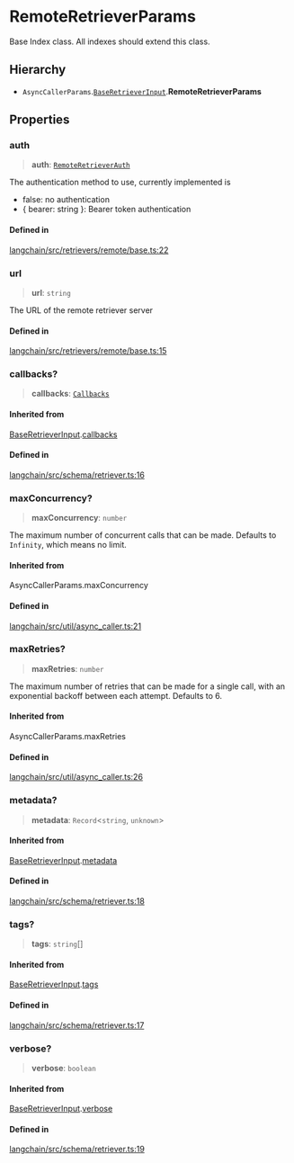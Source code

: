 RemoteRetrieverParams
=====================

Base Index class. All indexes should extend this class.

Hierarchy[](#hierarchy "Direct link to Hierarchy")
---------------------------------------------------

*   `AsyncCallerParams`.[`BaseRetrieverInput`](/docs/api/schema_retriever/interfaces/BaseRetrieverInput).**RemoteRetrieverParams**

Properties[](#properties "Direct link to Properties")
------------------------------------------------------

### auth[](#auth "Direct link to auth")

> **auth**: [`RemoteRetrieverAuth`](/docs/api/retrievers_remote/types/RemoteRetrieverAuth)

The authentication method to use, currently implemented is

*   false: no authentication
*   { bearer: string }: Bearer token authentication

#### Defined in[](#defined-in "Direct link to Defined in")

[langchain/src/retrievers/remote/base.ts:22](https://github.com/hwchase17/langchainjs/blob/1c1274d/langchain/src/retrievers/remote/base.ts#L22)

### url[](#url "Direct link to url")

> **url**: `string`

The URL of the remote retriever server

#### Defined in[](#defined-in-1 "Direct link to Defined in")

[langchain/src/retrievers/remote/base.ts:15](https://github.com/hwchase17/langchainjs/blob/1c1274d/langchain/src/retrievers/remote/base.ts#L15)

### callbacks?[](#callbacks "Direct link to callbacks?")

> **callbacks**: [`Callbacks`](/docs/api/callbacks/types/Callbacks)

#### Inherited from[](#inherited-from "Direct link to Inherited from")

[BaseRetrieverInput](/docs/api/schema_retriever/interfaces/BaseRetrieverInput).[callbacks](/docs/api/schema_retriever/interfaces/BaseRetrieverInput#callbacks)

#### Defined in[](#defined-in-2 "Direct link to Defined in")

[langchain/src/schema/retriever.ts:16](https://github.com/hwchase17/langchainjs/blob/1c1274d/langchain/src/schema/retriever.ts#L16)

### maxConcurrency?[](#maxconcurrency "Direct link to maxConcurrency?")

> **maxConcurrency**: `number`

The maximum number of concurrent calls that can be made. Defaults to `Infinity`, which means no limit.

#### Inherited from[](#inherited-from-1 "Direct link to Inherited from")

AsyncCallerParams.maxConcurrency

#### Defined in[](#defined-in-3 "Direct link to Defined in")

[langchain/src/util/async\_caller.ts:21](https://github.com/hwchase17/langchainjs/blob/1c1274d/langchain/src/util/async_caller.ts#L21)

### maxRetries?[](#maxretries "Direct link to maxRetries?")

> **maxRetries**: `number`

The maximum number of retries that can be made for a single call, with an exponential backoff between each attempt. Defaults to 6.

#### Inherited from[](#inherited-from-2 "Direct link to Inherited from")

AsyncCallerParams.maxRetries

#### Defined in[](#defined-in-4 "Direct link to Defined in")

[langchain/src/util/async\_caller.ts:26](https://github.com/hwchase17/langchainjs/blob/1c1274d/langchain/src/util/async_caller.ts#L26)

### metadata?[](#metadata "Direct link to metadata?")

> **metadata**: `Record`<`string`, `unknown`\>

#### Inherited from[](#inherited-from-3 "Direct link to Inherited from")

[BaseRetrieverInput](/docs/api/schema_retriever/interfaces/BaseRetrieverInput).[metadata](/docs/api/schema_retriever/interfaces/BaseRetrieverInput#metadata)

#### Defined in[](#defined-in-5 "Direct link to Defined in")

[langchain/src/schema/retriever.ts:18](https://github.com/hwchase17/langchainjs/blob/1c1274d/langchain/src/schema/retriever.ts#L18)

### tags?[](#tags "Direct link to tags?")

> **tags**: `string`\[\]

#### Inherited from[](#inherited-from-4 "Direct link to Inherited from")

[BaseRetrieverInput](/docs/api/schema_retriever/interfaces/BaseRetrieverInput).[tags](/docs/api/schema_retriever/interfaces/BaseRetrieverInput#tags)

#### Defined in[](#defined-in-6 "Direct link to Defined in")

[langchain/src/schema/retriever.ts:17](https://github.com/hwchase17/langchainjs/blob/1c1274d/langchain/src/schema/retriever.ts#L17)

### verbose?[](#verbose "Direct link to verbose?")

> **verbose**: `boolean`

#### Inherited from[](#inherited-from-5 "Direct link to Inherited from")

[BaseRetrieverInput](/docs/api/schema_retriever/interfaces/BaseRetrieverInput).[verbose](/docs/api/schema_retriever/interfaces/BaseRetrieverInput#verbose)

#### Defined in[](#defined-in-7 "Direct link to Defined in")

[langchain/src/schema/retriever.ts:19](https://github.com/hwchase17/langchainjs/blob/1c1274d/langchain/src/schema/retriever.ts#L19)